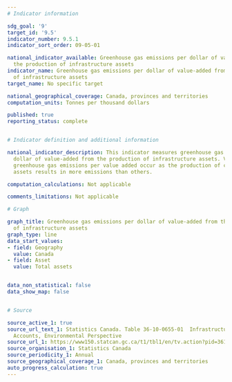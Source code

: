 ```yaml
---
# Indicator information

sdg_goal: '9'
target_id: '9.5'
indicator_number: 9.5.1
indicator_sort_order: 09-05-01

national_indicator_available: Greenhouse gas emissions per dollar of value-added from
  the production of infrastructure assets
indicator_name: Greenhouse gas emissions per dollar of value-added from the production
  of infrastructure assets
target_name: No specific target

national_geographical_coverage: Canada, provinces and territories
computation_units: Tonnes per thousand dollars

published: true
reporting_status: complete


# Indicator definition and additional information

national_indicator_description: This indicator measures greenhouse gas emissions per
  dollar of value-added from the production of infrastructure assets. Variances in
  greenhouse gas emissions per value added occur as the production of certain infrastructure
  assets results in more emissions than others.

computation_calculations: Not applicable

comments_limitations: Not applicable

# Graph

graph_title: Greenhouse gas emissions per dollar of value-added from the production
  of infrastructure assets
graph_type: line
data_start_values:
- field: Geography
  value: Canada
- field: Asset
  value: Total assets


data_non_statistical: false
data_show_map: false


# Source

source_active_1: true
source_url_text_1: Statistics Canada. Table 36-10-0655-01  Infrastructure Economic
  Accounts, Environmental Perspective
source_url_1: https://www150.statcan.gc.ca/t1/tbl1/en/tv.action?pid=3610065501
source_organisation_1: Statistics Canada
source_periodicity_1: Annual
source_geographical_coverage_1: Canada, provinces and territories
auto_progress_calculation: true
---
```

